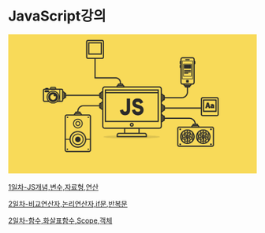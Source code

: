 # JavaScript강의

<p align="center"><img src="./READMEIMG/JS.png"></p>

[1일차-JS개념,변수,자료형,연산](./1일차/README.md)  

[2일차-비교연산자,논리연산자,if문,반복문](./2일차/README.md)  

[2일차-함수,화살표함수,Scope,객체](./3일차/README.md)  